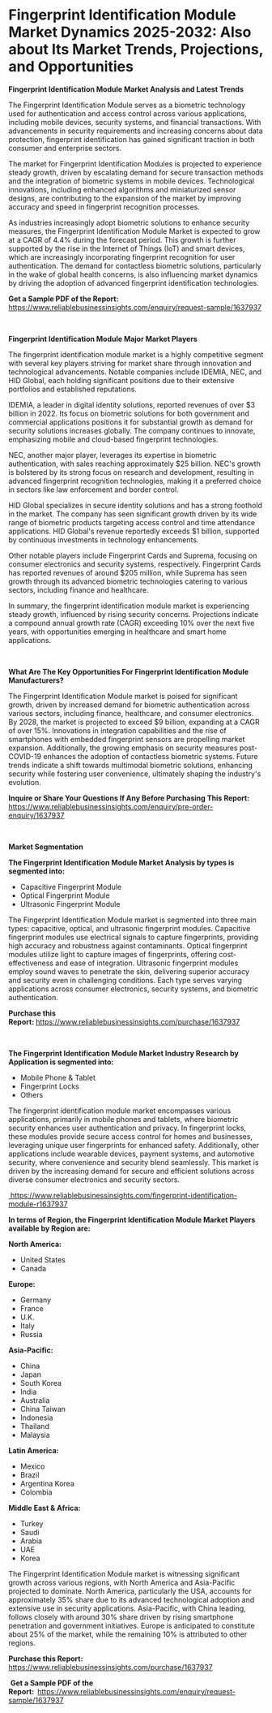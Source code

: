<p><h1>Fingerprint Identification Module Market Dynamics 2025-2032: Also about Its Market Trends, Projections, and Opportunities</h1></p><p><strong>Fingerprint Identification Module Market Analysis and Latest Trends</strong></p>
<p><p>The Fingerprint Identification Module serves as a biometric technology used for authentication and access control across various applications, including mobile devices, security systems, and financial transactions. With advancements in security requirements and increasing concerns about data protection, fingerprint identification has gained significant traction in both consumer and enterprise sectors.</p><p>The market for Fingerprint Identification Modules is projected to experience steady growth, driven by escalating demand for secure transaction methods and the integration of biometric systems in mobile devices. Technological innovations, including enhanced algorithms and miniaturized sensor designs, are contributing to the expansion of the market by improving accuracy and speed in fingerprint recognition processes.</p><p>As industries increasingly adopt biometric solutions to enhance security measures, the Fingerprint Identification Module Market is expected to grow at a CAGR of 4.4% during the forecast period. This growth is further supported by the rise in the Internet of Things (IoT) and smart devices, which are increasingly incorporating fingerprint recognition for user authentication. The demand for contactless biometric solutions, particularly in the wake of global health concerns, is also influencing market dynamics by driving the adoption of advanced fingerprint identification technologies.</p></p>
<p><strong>Get a Sample PDF of the Report:&nbsp;</strong> <a href="https://www.reliablebusinessinsights.com/enquiry/request-sample/1637937?utm_campaign=3672&utm_medium=2&utm_source=Github&utm_content=ia&utm_term=18042025&utm_id=fingerprint-identification-module">https://www.reliablebusinessinsights.com/enquiry/request-sample/1637937</a></p>
<p>&nbsp;</p>
<p><strong>Fingerprint Identification Module Major Market Players</strong></p>
<p><p>The fingerprint identification module market is a highly competitive segment with several key players striving for market share through innovation and technological advancements. Notable companies include IDEMIA, NEC, and HID Global, each holding significant positions due to their extensive portfolios and established reputations.</p><p>IDEMIA, a leader in digital identity solutions, reported revenues of over $3 billion in 2022. Its focus on biometric solutions for both government and commercial applications positions it for substantial growth as demand for security solutions increases globally. The company continues to innovate, emphasizing mobile and cloud-based fingerprint technologies.</p><p>NEC, another major player, leverages its expertise in biometric authentication, with sales reaching approximately $25 billion. NEC's growth is bolstered by its strong focus on research and development, resulting in advanced fingerprint recognition technologies, making it a preferred choice in sectors like law enforcement and border control.</p><p>HID Global specializes in secure identity solutions and has a strong foothold in the market. The company has seen significant growth driven by its wide range of biometric products targeting access control and time attendance applications. HID Global's revenue reportedly exceeds $1 billion, supported by continuous investments in technology enhancements.</p><p>Other notable players include Fingerprint Cards and Suprema, focusing on consumer electronics and security systems, respectively. Fingerprint Cards has reported revenues of around $205 million, while Suprema has seen growth through its advanced biometric technologies catering to various sectors, including finance and healthcare.</p><p>In summary, the fingerprint identification module market is experiencing steady growth, influenced by rising security concerns. Projections indicate a compound annual growth rate (CAGR) exceeding 10% over the next five years, with opportunities emerging in healthcare and smart home applications.</p></p>
<p>&nbsp;</p>
<p><strong>What Are The Key Opportunities For Fingerprint Identification Module Manufacturers?</strong></p>
<p><p>The Fingerprint Identification Module market is poised for significant growth, driven by increased demand for biometric authentication across various sectors, including finance, healthcare, and consumer electronics. By 2028, the market is projected to exceed $9 billion, expanding at a CAGR of over 15%. Innovations in integration capabilities and the rise of smartphones with embedded fingerprint sensors are propelling market expansion. Additionally, the growing emphasis on security measures post-COVID-19 enhances the adoption of contactless biometric systems. Future trends indicate a shift towards multimodal biometric solutions, enhancing security while fostering user convenience, ultimately shaping the industry's evolution.</p></p>
<p><strong>Inquire or Share Your Questions If Any Before Purchasing This Report:</strong> <a href="https://www.reliablebusinessinsights.com/enquiry/pre-order-enquiry/1637937?utm_campaign=3672&utm_medium=2&utm_source=Github&utm_content=ia&utm_term=18042025&utm_id=fingerprint-identification-module">https://www.reliablebusinessinsights.com/enquiry/pre-order-enquiry/1637937</a></p>
<p>&nbsp;</p>
<p><strong>Market Segmentation</strong></p>
<p><strong>The Fingerprint Identification Module Market Analysis by types is segmented into:</strong></p>
<p><ul><li>Capacitive Fingerprint Module</li><li>Optical Fingerprint Module</li><li>Ultrasonic Fingerprint Module</li></ul></p>
<p><p>The Fingerprint Identification Module market is segmented into three main types: capacitive, optical, and ultrasonic fingerprint modules. Capacitive fingerprint modules use electrical signals to capture fingerprints, providing high accuracy and robustness against contaminants. Optical fingerprint modules utilize light to capture images of fingerprints, offering cost-effectiveness and ease of integration. Ultrasonic fingerprint modules employ sound waves to penetrate the skin, delivering superior accuracy and security even in challenging conditions. Each type serves varying applications across consumer electronics, security systems, and biometric authentication.</p></p>
<p><strong>Purchase this Report:&nbsp;</strong><a href="https://www.reliablebusinessinsights.com/purchase/1637937?utm_campaign=3672&utm_medium=2&utm_source=Github&utm_content=ia&utm_term=18042025&utm_id=fingerprint-identification-module">https://www.reliablebusinessinsights.com/purchase/1637937</a></p>
<p>&nbsp;</p>
<p><strong>The Fingerprint Identification Module Market Industry Research by Application is segmented into:</strong></p>
<p><ul><li>Mobile Phone & Tablet</li><li>Fingerprint Locks</li><li>Others</li></ul></p>
<p><p>The fingerprint identification module market encompasses various applications, primarily in mobile phones and tablets, where biometric security enhances user authentication and privacy. In fingerprint locks, these modules provide secure access control for homes and businesses, leveraging unique user fingerprints for enhanced safety. Additionally, other applications include wearable devices, payment systems, and automotive security, where convenience and security blend seamlessly. This market is driven by the increasing demand for secure and efficient solutions across diverse consumer electronics and security sectors.</p></p>
<p><a href="https://www.reliablebusinessinsights.com/fingerprint-identification-module-r1637937?utm_campaign=3672&utm_medium=2&utm_source=Github&utm_content=ia&utm_term=18042025&utm_id=fingerprint-identification-module">&nbsp;https://www.reliablebusinessinsights.com/fingerprint-identification-module-r1637937</a></p>
<p><strong>In terms of Region, the Fingerprint Identification Module Market Players available by Region are:</strong></p>
<p>
    <p> <strong> North America: </strong>
        <ul>
            <li>United States</li>
            <li>Canada</li>
        </ul>
        </p> 
    <p> <strong> Europe: </strong>
        <ul>
            <li>Germany</li>
            <li>France</li>
            <li>U.K.</li>
            <li>Italy</li>
            <li>Russia</li>
        </ul>
        </p> 
    <p> <strong> Asia-Pacific: </strong>
        <ul>
            <li>China</li>
            <li>Japan</li>
            <li>South Korea</li>
            <li>India</li>
            <li>Australia</li>
            <li>China Taiwan</li>
            <li>Indonesia</li>
            <li>Thailand</li>
            <li>Malaysia</li>
        </ul>
        </p> 
    <p> <strong> Latin America: </strong>
        <ul>
            <li>Mexico</li>
            <li>Brazil</li>
            <li>Argentina Korea</li>
            <li>Colombia</li>
        </ul>
        </p> 
    <p> <strong> Middle East & Africa: </strong>
        <ul>
            <li>Turkey</li>
            <li>Saudi</li>
            <li>Arabia</li>
            <li>UAE</li>
            <li>Korea</li>
        </ul>
    </p>
    </p>
<p><p>The Fingerprint Identification Module market is witnessing significant growth across various regions, with North America and Asia-Pacific projected to dominate. North America, particularly the USA, accounts for approximately 35% share due to its advanced technological adoption and extensive use in security applications. Asia-Pacific, with China leading, follows closely with around 30% share driven by rising smartphone penetration and government initiatives. Europe is anticipated to constitute about 25% of the market, while the remaining 10% is attributed to other regions.</p></p>
<p><strong>Purchase this Report: </strong><a href="https://www.reliablebusinessinsights.com/purchase/1637937?utm_campaign=3672&utm_medium=2&utm_source=Github&utm_content=ia&utm_term=18042025&utm_id=fingerprint-identification-module">https://www.reliablebusinessinsights.com/purchase/1637937</a></p>
<p>&nbsp;<strong>Get a Sample PDF of the Report:&nbsp;&nbsp;</strong><a href="https://www.reliablebusinessinsights.com/enquiry/request-sample/1637937?utm_campaign=3672&utm_medium=2&utm_source=Github&utm_content=ia&utm_term=18042025&utm_id=fingerprint-identification-module">https://www.reliablebusinessinsights.com/enquiry/request-sample/1637937</a></p>
<p><strong></strong></p>
<p><p></p><p></p><p></p></p>